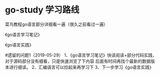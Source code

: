 # go-study 学习路线

菜鸟教程go语言部分详细看一遍（很久之前看过一遍）

《go语言学习笔记》

《go语言实践》

#遗留的问题1（2019-05-29）
1、《go语言学习笔记》快读阅读+部分代码实践，对于源码部分没有细看，只是快速浏览了下内容
后面有时间再找个最新的数据版本进行细读。
2、汇编语言可以捡起来再学习下
3、下一步学习《go语言实践》